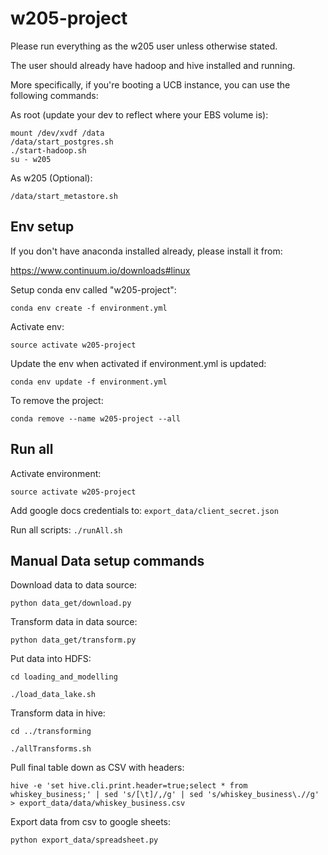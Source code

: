# w205-project

Please run everything as the w205 user unless otherwise stated.

The user should already have hadoop and hive installed and running.

More specifically, if you're booting a UCB instance, you can use the following commands:

As root (update your dev to reflect where your EBS volume is):
```
mount /dev/xvdf /data
/data/start_postgres.sh
./start-hadoop.sh
su - w205
```

As w205 (Optional):
```
/data/start_metastore.sh
```


## Env setup

If you don't have anaconda installed already, please install it from:

https://www.continuum.io/downloads#linux

Setup conda env called "w205-project":

`conda env create -f environment.yml`

Activate env:

`source activate w205-project`

Update the env when activated if environment.yml is updated:

`conda env update -f environment.yml`

To remove the project:

`conda remove --name w205-project --all`

## Run all

Activate environment:

`source activate w205-project`

Add google docs credentials to:
`export_data/client_secret.json`

Run all scripts:
`./runAll.sh`


## Manual Data setup commands

Download data to data source:

`python data_get/download.py`

Transform data in data source:

`python data_get/transform.py`

Put data into HDFS:

`cd loading_and_modelling`

`./load_data_lake.sh`

Transform data in hive:

`cd ../transforming`

`./allTransforms.sh`

Pull final table down as CSV with headers:

`hive -e 'set hive.cli.print.header=true;select * from whiskey_business;' | sed 's/[\t]/,/g' | sed 's/whiskey_business\.//g' > export_data/data/whiskey_business.csv`

Export data from csv to google sheets:

`python export_data/spreadsheet.py`
